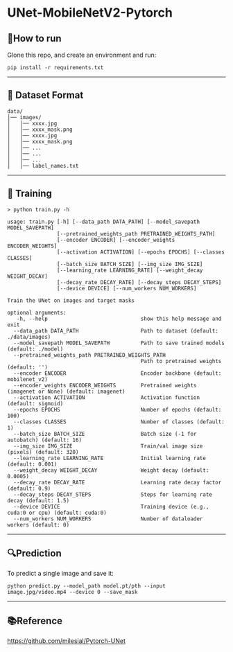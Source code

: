 # UNet-MobileNetV2-Pytorch

## 🚀How to run
Glone this repo, and create an environment and run:

`pip install -r requirements.txt`

---
## 📂 Dataset Format
```
data/
│── images/
│   │── xxxx.jpg
│   │── xxxx_mask.png
│   │── xxxx.jpg
│   │── xxxx_mask.png
│   │── ...
│   │── ...
│   │── ...
│   │── label_names.txt
```
---

## 🎯 Training

```shell script
> python train.py -h

usage: train.py [-h] [--data_path DATA_PATH] [--model_savepath MODEL_SAVEPATH]
                [--pretrained_weights_path PRETRAINED_WEIGHTS_PATH]
                [--encoder ENCODER] [--encoder_weights ENCODER_WEIGHTS]
                [--activation ACTIVATION] [--epochs EPOCHS] [--classes CLASSES]
                [--batch_size BATCH_SIZE] [--img_size IMG_SIZE]
                [--learning_rate LEARNING_RATE] [--weight_decay WEIGHT_DECAY]
                [--decay_rate DECAY_RATE] [--decay_steps DECAY_STEPS]
                [--device DEVICE] [--num_workers NUM_WORKERS]

Train the UNet on images and target masks

optional arguments:
   -h, --help                              show this help message and exit
  --data_path DATA_PATH                    Path to dataset (default: ./data/images)
  --model_savepath MODEL_SAVEPATH          Path to save trained models (default: ./model)
  --pretrained_weights_path PRETRAINED_WEIGHTS_PATH  
                                           Path to pretrained weights (default: '')
  --encoder ENCODER                        Encoder backbone (default: mobilenet_v2)
  --encoder_weights ENCODER_WEIGHTS        Pretrained weights (imagenet or None) (default: imagenet)
  --activation ACTIVATION                  Activation function (default: sigmoid)
  --epochs EPOCHS                          Number of epochs (default: 100)
  --classes CLASSES                        Number of classes (default: 1)
  --batch_size BATCH_SIZE                  Batch size (-1 for autobatch) (default: 16)
  --img_size IMG_SIZE                      Train/val image size (pixels) (default: 320)
  --learning_rate LEARNING_RATE            Initial learning rate (default: 0.001)
  --weight_decay WEIGHT_DECAY              Weight decay (default: 0.0005)
  --decay_rate DECAY_RATE                  Learning rate decay factor (default: 0.9)
  --decay_steps DECAY_STEPS                Steps for learning rate decay (default: 1.5)
  --device DEVICE                          Training device (e.g., cuda:0 or cpu) (default: cuda:0)
  --num_workers NUM_WORKERS                Number of dataloader workers (default: 0)
```
---
## 🔍Prediction

To predict a single image and save it:

`python predict.py --model_path model.pt/pth --input image.jpg/video.mp4 --device 0 --save_mask`


---
## 📚Reference
https://github.com/milesial/Pytorch-UNet
